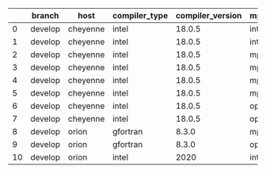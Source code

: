 |    | branch   | host     | compiler_type   | compiler_version   | mpi_type   | mpi_version   | o_g   | os    | unit_pass   | unit_fail   | system_pass   | system_fail   | example_pass   | example_fail   | nuopc_pass   | nuopc_fail   | build_passed   |
|----|----------|----------|-----------------|--------------------|------------|---------------|-------|-------|-------------|-------------|---------------|---------------|----------------|----------------|--------------|--------------|----------------|
|  0 | develop  | cheyenne | intel           | 18.0.5             | intelmpi   | 2018.4.274    | O     | Linux | fail        | fail        | fail          | fail          | fail           | fail           | queued       | queued       | True           |
|  1 | develop  | cheyenne | intel           | 18.0.5             | intelmpi   | 2018.4.274    | g     | Linux | fail        | fail        | fail          | fail          | fail           | fail           | queued       | queued       | True           |
|  2 | develop  | cheyenne | intel           | 18.0.5             | mpiuni     | none          | O     | Linux | fail        | fail        | fail          | fail          | fail           | fail           | Build        | Build        | False          |
|  3 | develop  | cheyenne | intel           | 18.0.5             | mpiuni     | none          | g     | Linux | fail        | fail        | fail          | fail          | fail           | fail           | Build        | Build        | False          |
|  4 | develop  | cheyenne | intel           | 18.0.5             | mpt        | 2.19          | O     | Linux | 9071        | 0           | 49            | 0             | 80             | 0              | 50           | 0            | True           |
|  5 | develop  | cheyenne | intel           | 18.0.5             | mpt        | 2.19          | g     | Linux | fail        | fail        | fail          | fail          | fail           | fail           | queued       | queued       | True           |
|  6 | develop  | cheyenne | intel           | 18.0.5             | openmpi    | 3.1.4         | O     | Linux | 9071        | 0           | 49            | 0             | 80             | 0              | 50           | 0            | True           |
|  7 | develop  | cheyenne | intel           | 18.0.5             | openmpi    | 3.1.4         | g     | Linux | 13695       | 0           | 49            | 0             | 80             | 0              | 50           | 0            | True           |
|  8 | develop  | orion    | gfortran        | 8.3.0              | mpiuni     | None          | g     | Linux | fail        | fail        | fail          | fail          | fail           | fail           | 0            | 50           | False          |
|  9 | develop  | orion    | gfortran        | 8.3.0              | openmpi    | 4.0.2         | g     | Linux | 13695       | 0           | 49            | 0             | 80             | 0              | 50           | 0            | True           |
| 10 | develop  | orion    | intel           | 2020               | intelmpi   | 2020.2        | O     | Linux | 9069        | 2           | 49            | 0             | 80             | 0              | 50           | 0            | True           |